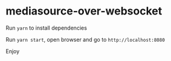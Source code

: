 # mediasource-over-websocket

Run `yarn` to install dependencies

Run `yarn start`, open browser and go to `http://localhost:8080`

Enjoy
